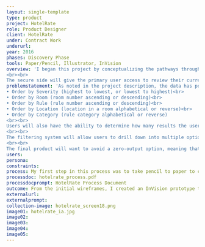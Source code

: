 ```yaml
---
layout: single-template
type: product
project: HotelRate
role: Product Designer
client: HotelRate
under: Contract Work
underurl:
year: 2016
phases: Discovery Phase
tools: Paper/Pencil, Illustrator, InVision
overview: 'I began this project by conceptualizing the pathways through the full website for HotelRate. There is a public facing side and a secure side to the site. The public-facing side is to capture a new user base (secondary audience) and to support the existing user. As in the project statement, the primary user – a hotel owner or hotel manager or similar – will want to find out (1) how bad their hotel rated and (2) how to prepare for the next review. The second item can be covered in the content of the FAQ since many of the user-base and secondary audience and the content of the public-facing side can reiterate this concern and direct users to the correct response.
<br><br>
The secure side will give the primary user access to review their current review(s) and past reviews, if they exist. It was assumed that primary users would (1) already have an account and be provided a username and password to log in to the secure side of the website, and (2) primary users would receive an email notification that a review had been made with a direct link to log in from that email. Additional assumptions were made in this report, which are listed at the top of the Information Architecture. Within the secure side of the site, primary users will be able to navigate to the public-facing content, but remain logged in to their active session to get back to the review data without having to log back in.'
problemstatement: 'As noted in the project description, the data has potential to be massive for these 5 diamond infraction reviews. The table system for the data will be built in to be displayed by infraction order by default. The user can then click on the header name of the table to view results:<br>
• Order by Severity (highest to lowest, or lowest to highest)<br>
• Order by Room (room number ascending or descending)<br>
• Order by Rule (rule number ascending or descending)<br>
• Order by Location (location in a room alphabetical or reverse)<br>
• Order by Category (rule category alphabetical or reverse)
<br><br>
Users will also have the ability to determine how many results the user can view on a page at a time (10, 25, 50, 100, ####).
<br><br>
The filtering system will allow users to drill down into multiple options to refine the results. This option will give the user the ability to see all of the 1 level severity items to try to work on those before the next review, or see where Cleanliness is an issue and ratify those issues, or limit to Rooms where the infractions took place to review staff who are in charge of those rooms. The Version 1 prototype does not reflect this, but multiple filters will be able to be used at once to drill down in to the most refined output.
<br><br>
The final product will want to avoid a zero-output option, meaning that, if a user drills down so far into the data that there are no results, the system will not allow for a zero result. Options to avoid this would be to start to limit (gray-out) filters when less topics become available, or when a zero-point has been reached, the system can suggest different options (e.g. “Would you prefer to remove XXX?”).'
users:
persona:
constraints:
process: My first step in this process was to take pencil to paper to create a rough flow chart of the site so I could visualize the entirety of this project. This allowed me to envision the front end (aesthetics and layout) and back end (database) needs. From the sketch, I created a refined Version 2 of the IA (next page).  <br><br>  This revision allowed me to further refine the outcome of the design. From the Information Architecture V2, I began pencil sketches of the site (visuals) and interactions. Since this document is limited to three pages, I have created a PDF of my sketches for review available here - http://www.ryangwilson.com/_/images/pdf/rgwilson_crossover_sketches.pdf. My sketches informed the wireframe layout, created in Illustrator. Some aspects from a royalty free wireframe kit were used, but the layout and a majority of the assets used were my creation.
processdoc: hotelrate_process.pdf
processdocprompt: HotelRate Process Document
outcome: From the initial wireframes, I created an InVision prototype to simulate the user experience/interaction for the HotelRate website. This interaction caused for further refinement of the wireframes and brought to my attention some of the overlooked necessary interactions.  <br><br>  InVision allowed for me to quickly mock up an interactive piece to show the intended flow through this project.
externalurl:
externalprompt:
collection-image: hotelrate_screen18.png
image01: hotelrate_ia.jpg
image02:
image03:
image04:
image05:
---
```


